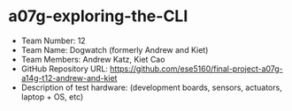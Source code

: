 # a07g-exploring-the-CLI

* Team Number: 12
* Team Name: Dogwatch (formerly Andrew and Kiet)
* Team Members: Andrew Katz, Kiet Cao
* GitHub Repository URL: https://github.com/ese5160/final-project-a07g-a14g-t12-andrew-and-kiet
* Description of test hardware: (development boards, sensors, actuators, laptop + OS, etc)